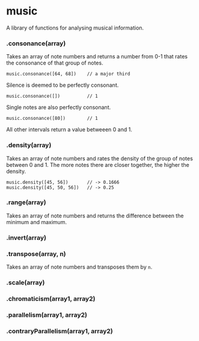 # music

A library of functions for analysing musical information.

<!--## Installation

  Install with [component(1)](http://component.io):

    $ component install stephband/midi-graph-->
    
    
### .consonance(array)

Takes an array of note numbers and returns a number from 0-1 that rates the
consonance of that group of notes.

    music.consonance([64, 68])    // a major third

Silence is deemed to be perfectly consonant.

    music.consonance([])          // 1

Single notes are also perfectly consonant.

    music.consonance([80])        // 1

All other intervals return a value betweeen 0 and 1.

### .density(array)

Takes an array of note numbers and rates the density of the group of notes
between 0 and 1. The more notes there are closer together, the higher the
density.

    music.density([45, 56])       // -> 0.1666
    music.density([45, 50, 56])   // -> 0.25

### .range(array)

Takes an array of note numbers and returns the difference between the minimum
and maximum.

### .invert(array)

### .transpose(array, n)

Takes an array of note numbers and transposes them by <code>n</code>.

### .scale(array)

### .chromaticism(array1, array2)

### .parallelism(array1, array2)

### .contraryParallelism(array1, array2)